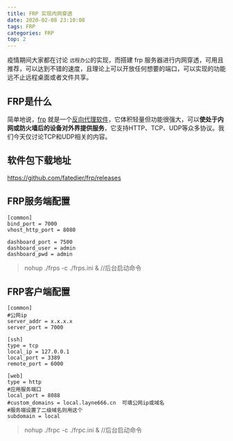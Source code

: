 ```yaml
---
title: FRP 实现内网穿透
date: 2020-02-08 23:10:08
tags: FRP
categories: FRP
top: 2
---
```


疫情期间大家都在讨论 `远程办公`的实现，而搭建 frp 服务器进行内网穿透，可用且推荐，可以达到不错的速度，且理论上可以开放任何想要的端口，可以实现的功能远不止远程桌面或者文件共享。

## FRP是什么

简单地说，[frp](https://github.com/fatedier/frp/blob/master/README_zh.md) 就是一个[反向代理软件](https://www.zhihu.com/question/24723688)，它体积轻量但功能很强大，可以**使处于内网或防火墙后的设备对外界提供服务**，它支持HTTP、TCP、UDP等众多协议。我们今天仅讨论TCP和UDP相关的内容。<!--more-->

## 软件包下载地址

https://github.com/fatedier/frp/releases

## FRP服务端配置

```properties
[common]
bind_port = 7000
vhost_http_port = 8080

dashboard_port = 7500
dashboard_user = admin
dashboard_pwd = admin 
```

> nohup ./frps -c ./frps.ini & //后台启动命令

## FRP客户端配置

```properties
[common]
#公网ip
server_addr = x.x.x.x
server_port = 7000

[ssh]
type = tcp
local_ip = 127.0.0.1
local_port = 3389
remote_port = 6000

[web]
type = http
#应用服务端口
local_port = 8088
#custom_domains = local.layne666.cn  可填公网ip或域名
#服务端设置了二级域名则用这个
subdomain = local
```

> nohup ./frpc -c ./frpc.ini & //后台启动命令